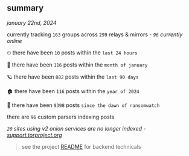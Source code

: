 
## summary
_january 22nd, 2024_

currently tracking `163` groups across `299` relays & mirrors - _`96` currently online_

⏲ there have been `10` posts within the `last 24 hours`

🦈 there have been `116` posts within the `month of january`

🪐 there have been `882` posts within the `last 90 days`

🏚 there have been `116` posts within the `year of 2024`

🦕 there have been `9398` posts `since the dawn of ransomwatch`

there are `96` custom parsers indexing posts

_`20` sites using v2 onion services are no longer indexed - [support.torproject.org](https://support.torproject.org/onionservices/v2-deprecation/)_

> see the project [README](https://github.com/joshhighet/ransomwatch#ransomwatch--) for backend technicals
